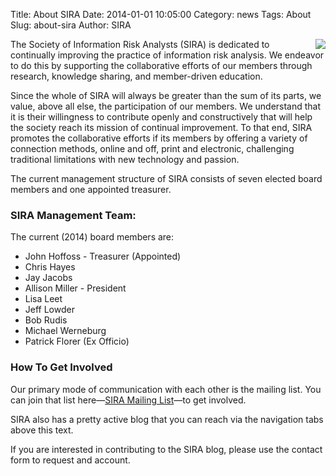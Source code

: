 Title: About SIRA
Date: 2014-01-01 10:05:00
Category: news
Tags: About
Slug: about-sira
Author: SIRA

<img src="/images/sira-logo-med.png" align="right" style="margin-left:10pt; margin-bottom:0; margin-top:0; margin-right:0"/>The Society of Information Risk Analysts (SIRA) is dedicated to continually improving the practice of information risk analysis. We endeavor to do this by supporting the collaborative efforts of our members through research, knowledge sharing, and member-driven education.

Since the whole of SIRA will always be greater than the sum of its parts, we value, above all else, the participation of our members. We understand that it is their willingness to contribute openly and constructively that will help the society reach its mission of continual improvement. To that end, SIRA promotes the collaborative efforts if its members by offering a variety of connection methods, online and off, print and electronic, challenging traditional limitations with new technology and passion.

The current management structure of SIRA consists of seven elected board members and one appointed treasurer.

### SIRA Management Team:

The current (2014) board members are:

- John Hoffoss - Treasurer (Appointed)
- Chris Hayes
- Jay Jacobs
- Allison Miller - President
- Lisa Leet
- Jeff Lowder
- Bob Rudis
- Michael Werneburg
- Patrick Florer (Ex Officio)

### How To Get Involved

Our primary mode of communication with each other is the mailing list. You can join that list here&mdash;[SIRA Mailing List](http://lists.societyinforisk.org/mailman/listinfo/sira)&mdash;to get involved.

SIRA also has a pretty active blog that you can reach via the navigation tabs above this text.

If you are interested in contributing to the SIRA blog, please use the contact form to request and account.

